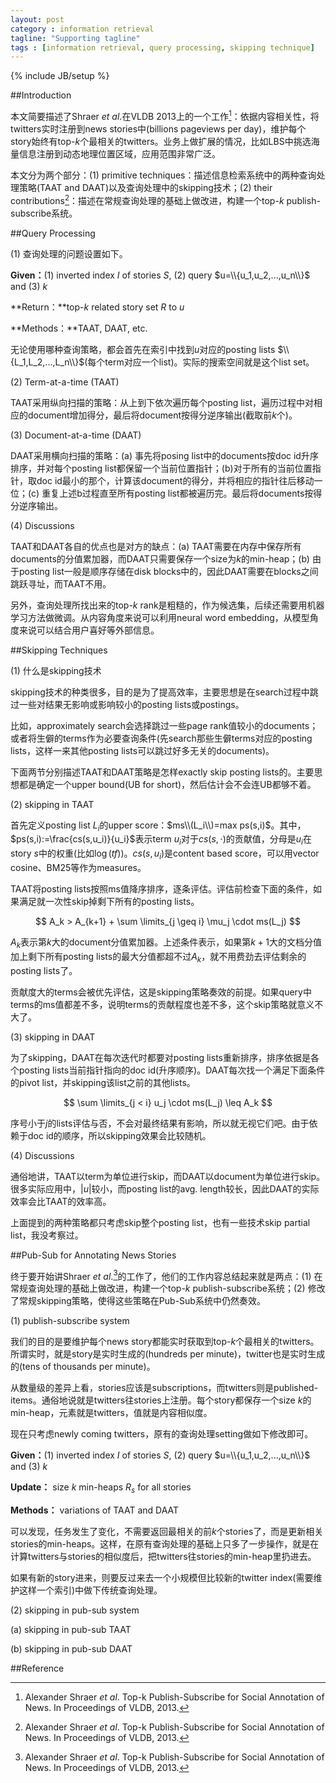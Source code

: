 ```yaml
---
layout: post
category : information retrieval
tagline: "Supporting tagline"
tags : [information retrieval, query processing, skipping technique]
---
```

{% include JB/setup %}

##Introduction

本文简要描述了Shraer $et\ al.$在VLDB 2013上的一个工作[^1]：依据内容相关性，将twitters实时注册到news stories中(billions pageviews per day)，维护每个story始终有top-$k$个最相关的twitters。业务上做扩展的情况，比如LBS中挑选海量信息注册到动态地理位置区域，应用范围非常广泛。

本文分为两个部分：(1) primitive techniques：描述信息检索系统中的两种查询处理策略(TAAT and DAAT)以及查询处理中的skipping技术；(2) their contributions[^1]：描述在常规查询处理的基础上做改进，构建一个top-$k$ publish-subscribe系统。

##Query Processing

(1) 查询处理的问题设置如下。

**Given：**(1) inverted index $I$ of stories $S$, (2) query $u=\\{u_1,u_2,...,u_n\\}$ and (3) $k$

**Return：**top-$k$ related story set $R$ to $u$

**Methods：**TAAT, DAAT, etc.

无论使用哪种查询策略，都会首先在索引中找到$u$对应的posting lists $\\{L_1,L_2,...,L_n\\}$(每个term对应一个list)。实际的搜索空间就是这个list set。

(2) Term-at-a-time (TAAT)

TAAT采用纵向扫描的策略：从上到下依次遍历每个posting list，遍历过程中对相应的document增加得分，最后将document按得分逆序输出(截取前$k$个)。

(3) Document-at-a-time (DAAT)

DAAT采用横向扫描的策略：(a) 事先将posing list中的documents按doc id升序排序，并对每个posting list都保留一个当前位置指针；(b)对于所有的当前位置指针，取doc id最小的那个，计算该document的得分，并将相应的指针往后移动一位；(c) 重复上述b过程直至所有posting list都被遍历完。最后将documents按得分逆序输出。

(4) Discussions

TAAT和DAAT各自的优点也是对方的缺点：(a) TAAT需要在内存中保存所有documents的分值累加器，而DAAT只需要保存一个size为$k$的min-heap；(b) 由于posting list一般是顺序存储在disk blocks中的，因此DAAT需要在blocks之间跳跃寻址，而TAAT不用。

另外，查询处理所找出来的top-$k$ rank是粗糙的，作为候选集，后续还需要用机器学习方法做微调。从内容角度来说可以利用neural word embedding，从模型角度来说可以结合用户喜好等外部信息。

##Skipping Techniques

(1) 什么是skipping技术

skipping技术的种类很多，目的是为了提高效率，主要思想是在search过程中跳过一些对结果无影响或影响较小的posting lists或postings。

比如，approximately search会选择跳过一些page rank值较小的documents；或者将生僻的terms作为必要查询条件(先search那些生僻terms对应的posting lists，这样一来其他posting lists可以跳过好多无关的documents)。

下面两节分别描述TAAT和DAAT策略是怎样exactly skip posting lists的。主要思想都是确定一个upper bound(UB for short)，然后估计会不会连UB都够不着。

(2) skipping in TAAT

首先定义posting list $L_i$的upper score：$ms\\(L_i\\)=max ps(s,i)$。其中，$ps(s,i):=\frac{cs(s,u_i)}{u_i}$表示term $u_i$对于$cs(s,\cdot)$的贡献值，分母是$u_i$在story $s$中的权重(比如$\log(tf)$)。$cs(s,u_i)$是content based score，可以用vector cosine、BM25等作为measures。

TAAT将posting lists按照ms值降序排序，逐条评估。评估前检查下面的条件，如果满足就一次性skip掉剩下所有的posting lists。

$$
A_k > A_{k+1} + \sum \limits_{j \geq i} \mu_j \cdot ms(L_j)
$$

$A_k$表示第$k$大的document分值累加器。上述条件表示，如果第$k+1$大的文档分值加上剩下所有posting lists的最大分值都超不过$A_k$，就不用费劲去评估剩余的posting lists了。

贡献度大的terms会被优先评估，这是skipping策略奏效的前提。如果query中terms的ms值都差不多，说明terms的贡献程度也差不多，这个skip策略就意义不大了。

(3) skipping in DAAT

为了skipping，DAAT在每次迭代时都要对posting lists重新排序，排序依据是各个posting lists当前指针指向的doc id(升序顺序)。DAAT每次找一个满足下面条件的pivot list，并skipping该list之前的其他lists。

$$
\sum \limits_{j < i} u_j \cdot ms(L_j) \leq A_k
$$

序号小于$j$的lists评估与否，不会对最终结果有影响，所以就无视它们吧。由于依赖于doc id的顺序，所以skipping效果会比较随机。

(4) Discussions

通俗地讲，TAAT以term为单位进行skip，而DAAT以document为单位进行skip。很多实际应用中，$|u|$较小，而posting list的avg. length较长，因此DAAT的实际效率会比TAAT的效率高。

上面提到的两种策略都只考虑skip整个posting list，也有一些技术skip partial list，我没考察过。

##Pub-Sub for Annotating News Stories

终于要开始讲Shraer $et\ al.$[^1]的工作了，他们的工作内容总结起来就是两点：(1) 在常规查询处理的基础上做改进，构建一个top-$k$ publish-subscribe系统；(2) 修改了常规skipping策略，使得这些策略在Pub-Sub系统中仍然奏效。

(1) publish-subscribe system

我们的目的是要维护每个news story都能实时获取到top-$k$个最相关的twitters。所谓实时，就是story是实时生成的(hundreds per minute)，twitter也是实时生成的(tens of thousands per minute)。

从数量级的差异上看，stories应该是subscriptions，而twitters则是published-items。通俗地说就是twitters往stories上注册。每个story都保存一个size $k$的min-heap，元素就是twitters，值就是内容相似度。

现在只考虑newly coming twitters，原有的查询处理setting做如下修改即可。

**Given：**(1) inverted index $I$ of stories $S$, (2) query $u=\\{u_1,u_2,...,u_n\\}$ and (3) $k$

**Update：** size $k$ min-heaps $R_{s}$ for all stories

**Methods：** variations of TAAT and DAAT

可以发现，任务发生了变化，不需要返回最相关的前$k$个stories了，而是更新相关stories的min-heaps。这样，在原有查询处理的基础上只多了一步操作，就是在计算twitters与stories的相似度后，把twitters往stories的min-heap里扔进去。

如果有新的story进来，则要反过来去一个小规模但比较新的twitter index(需要维护这样一个索引)中做下传统查询处理。

(2) skipping in pub-sub system

(a) skipping in pub-sub TAAT 



(b) skipping in pub-sub DAAT

##Reference

[^1]: Alexander Shraer $et\ al.$ Top-k Publish-Subscribe for Social Annotation of News. In Proceedings of VLDB, 2013.